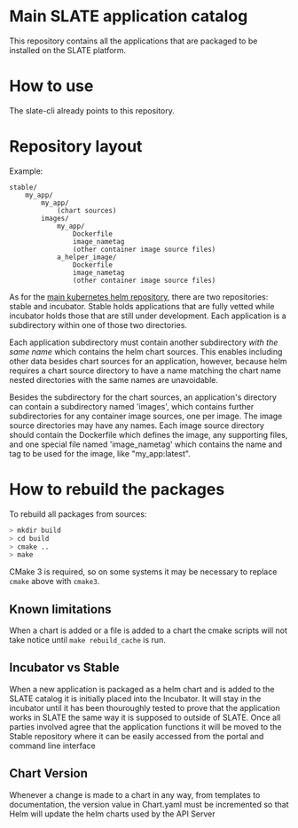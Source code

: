 # Main SLATE application catalog

This repository contains all the applications that are packaged to be installed on the SLATE platform.

# How to use

The slate-cli already points to this repository. 

# Repository layout

Example:

	stable/
		my_app/
			my_app/
				(chart sources)
			images/
				my_app/
					Dockerfile
					image_nametag
					(other container image source files)
				a_helper_image/
					Dockerfile
					image_nametag
					(other container image source files)

As for the [main kubernetes helm repository](https://github.com/kubernetes/charts), there are two repositories: stable and incubator. Stable holds applications that are fully vetted while incubator holds those that are still under development. Each application is a subdirectory within one of those two directories.

Each application subdirectory must contain another subdirectory _with the same name_ which contains the helm chart sources.
This enables including other data besides chart sources for an application, however, because helm requires a chart source directory to have a name matching the chart name nested directories with the same names are unavoidable.

Besides the subdirectory for the chart sources, an application's directory can contain a subdirectory named 'images', which contains further subdirectories for any container image sources, one per image. The image source directories may have any names. Each image source directory should contain the Dockerfile which defines the image, any supporting files, and one special file named 'image\_nametag' which contains the name and tag to be used for the image, like "my\_app:latest". 

# How to rebuild the packages

To rebuild all packages from sources:

```bash
> mkdir build
> cd build
> cmake ..
> make
```

CMake 3 is required, so on some systems it may be necessary to replace `cmake` above with `cmake3`.

## Known limitations

When a chart is added or a file is added to a chart the cmake scripts will not take notice until `make rebuild_cache` is run.  

## Incubator vs Stable

When a new application is packaged as a helm chart and is added to the SLATE catalog it is initially placed into the Incubator. It will stay in the incubator until it has been thouroughly tested to prove that the application works in SLATE the same way it is supposed to outside of SLATE. Once all parties involved agree that the application functions it will be moved to the Stable repository where it can be easily accessed from the portal and command line interface

## Chart Version

Whenever a change is made to a chart in any way, from templates to documentation, the version value in Chart.yaml must be incremented so that Helm will update the helm charts used by the API Server

